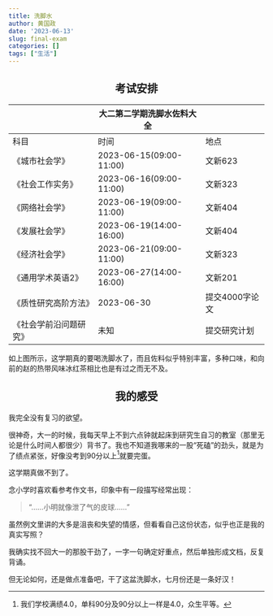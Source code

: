 ```yaml
---
title: 洗脚水
author: 黄国政
date: '2023-06-13'
slug: final-exam
categories: []
tags: ["生活"]
---
```


<!--more-->

<style>
h2,h3,h4 {
  text-align: center;
  font-weight: bold;
}
</style>

## **考试安排**

|         |<center>大二第二学期洗脚水佐料大全</center>|               |
|:-----------------------|:--------------------------|:---------------|
| 科目                   | 时间                      | 地点           |
| 《城市社会学》         | 2023-06-15(09:00-11:00)   | 文新623        |
| 《社会工作实务》       | 2023-06-16(09:00-11:00)   | 文新323        |
| 《网络社会学》         | 2023-06-19(09:00-11:00)   | 文新404        |
| 《发展社会学》         | 2023-06-19(14:00-16:00)   | 文新404        |
| 《经济社会学》         | 2023-06-21(09:00-11:00)   | 文新323        |
| 《通用学术英语2》      | 2023-06-27(14:00-16:00)   | 文新201        |
| 《质性研究高阶方法》   | 2023-06-30                | 提交4000字论文 |
| 《社会学前沿问题研究》 | 未知                      | 提交研究计划   |

如上图所示，这学期真的要喝洗脚水了，而且佐料似乎特别丰富，多种口味，和向前的赵的热带风味冰红茶相比也是有过之而无不及。

## **我的感受**

我完全没有复习的欲望。

很神奇，大一的时候，我每天早上不到六点钟就起床到研究生自习的教室（那里无论是什么时间人都很少）背书了。我也不知道我哪来的一股“死磕”的劲头，就是为了绩点紧张，好像没考到90分以上[^grade]就要完蛋。

[^grade]: 我们学校满绩4.0，单科90分及90分以上一样是4.0，众生平等。

这学期真做不到了。

念小学时喜欢看参考作文书，印象中有一段描写经常出现：

> “……小明就像泄了气的皮球……”

虽然例文里讲的大多是沮丧和失望的情感，但看看自己这份状态，似乎也正是我的真实写照？

我确实找不回大一的那股干劲了，一字一句确定好重点，然后单独形成文档，反复背诵。

但无论如何，还是做点准备吧，干了这盆洗脚水，七月份还是一条好汉！